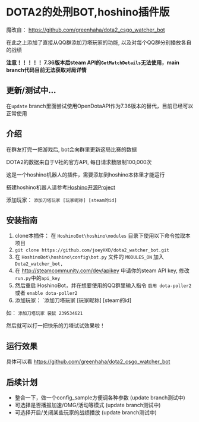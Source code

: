 # DOTA2的处刑BOT,hoshino插件版
魔改自： https://github.com/greenhaha/dota2_csgo_watcher_bot

在此之上添加了直接从QQ群添加刀塔玩家的功能, 以及对每个QQ群分别播放各自的战绩

**注意！！！！！ 7.36版本后steam API的`GetMatchDetails`无法使用，main branch代码目前无法获取对局详情**

## 更新/测试中...
在`update` branch里面尝试使用OpenDotaAPI作为7.36版本的替代，目前已经可以正常使用

## 介绍
在群友打完一把游戏后, bot会向群里更新这局比赛的数据

DOTA2的数据来自于V社的官方API, 每日请求数限制100,000次

这是一个hoshino机器人的插件，需要添加到hoshino本体里才能运行

搭建hoshino机器人请参考[Hoshino开源Project](https://github.com/Ice-Cirno/HoshinoBot)

添加玩家： `添加刀塔玩家 [玩家昵称] [steam的id]`

## 安装指南
1. clone本插件： 在 `HoshinoBot\hoshino\modules` 目录下使用以下命令拉取本项目
2. `git clone https://github.com/joeyHXD/dota2_watcher_bot.git`
3. 在 `HoshinoBot\hoshino\config\bot.py` 文件的 `MODULES_ON` 加入 `Dota2_watcher_bot,`
4. 在 http://steamcommunity.com/dev/apikey 申请你的steam API key, 修改`run.py`中的`api_key`
5. 然后重启 HoshinoBot，并在想要使用的QQ群里输入指令 `启用 dota-poller2` 或者 `enable dota-poller2`
6. 添加玩家： `添加刀塔玩家 [玩家昵称] [steam的id] 

如： `添加刀塔玩家 袋鼠 239534621`

然后就可以打一把快乐的刀塔试试效果啦！
## 运行效果
具体可以看 https://github.com/greenhaha/dota2_csgo_watcher_bot

## 后续计划

- 整合一下，做一个config_sample方便调各种参数 (update branch测试中)
- 可选择是否播报加速/OMG/活动等模式 (update branch测试中)
- 可选择开启/关闭某些玩家的战绩播放 (update branch测试中)
